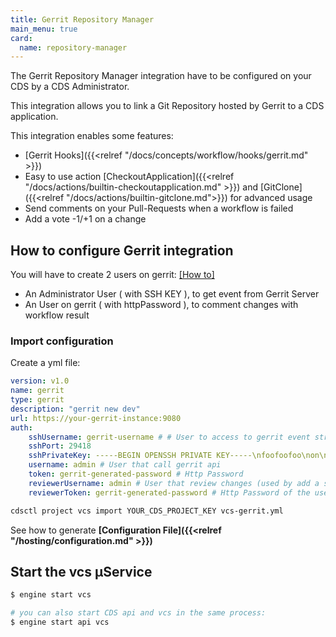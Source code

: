 ```yaml
---
title: Gerrit Repository Manager
main_menu: true
card: 
  name: repository-manager
---
```


The Gerrit Repository Manager integration have to be configured on your CDS by a CDS Administrator.

This integration allows you to link a Git Repository hosted by Gerrit
to a CDS application.

This integration enables some features:

 - [Gerrit Hooks]({{<relref "/docs/concepts/workflow/hooks/gerrit.md" >}})
 - Easy to use action [CheckoutApplication]({{<relref "/docs/actions/builtin-checkoutapplication.md" >}}) and [GitClone]({{<relref "/docs/actions/builtin-gitclone.md">}}) for advanced usage
 - Send comments on your Pull-Requests when a workflow is failed
 - Add a vote -1/+1 on a change

## How to configure Gerrit integration

You will have to create 2 users on gerrit: <a href="https://gerrit-review.googlesource.com/Documentation/cmd-create-account.html" target="_blank">[How to]</a>

 - An Administrator User ( with SSH KEY ), to get event from Gerrit Server
 - An User on gerrit ( with httpPassword ), to comment changes with workflow result
 

### Import configuration

Create a yml file:

```yaml
version: v1.0
name: gerrit
type: gerrit
description: "gerrit new dev"
url: https://your-gerrit-instance:9080
auth:
    sshUsername: gerrit-username # # User to access to gerrit event stream
    sshPort: 29418
    sshPrivateKey: -----BEGIN OPENSSH PRIVATE KEY-----\nfoofoofoo\non\none\nline\nhere\n-----END OPENSSH PRIVATE KEY-----" # Private key of the user who access to gerrit event stream
    username: admin # User that call gerrit api
    token: gerrit-generated-password # Http Password
    reviewerUsername: admin # User that review changes (used by add a status on change)
    reviewerToken: gerrit-generated-password # Http Password of the user that comment changes
```

```sh
cdsctl project vcs import YOUR_CDS_PROJECT_KEY vcs-gerrit.yml
```

See how to generate **[Configuration File]({{<relref "/hosting/configuration.md" >}})**

## Start the vcs µService

```bash
$ engine start vcs

# you can also start CDS api and vcs in the same process:
$ engine start api vcs
```